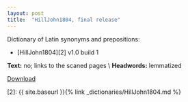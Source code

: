 ```yaml
---
layout: post
title:  "HillJohn1804, final release"
---
```

Dictionary of Latin synonyms and prepositions:

* [HillJohn1804][2] v1.0 build 1

**Text:** no; links to the scaned pages \\
**Headwords:** lemmatized

[Download][1]

[1]: https://github.com/nikita-moor/latin-dictionary/releases/tag/HillJohn1804-1
[2]: {{ site.baseurl }}{% link _dictionaries/HillJohn1804.md %}

